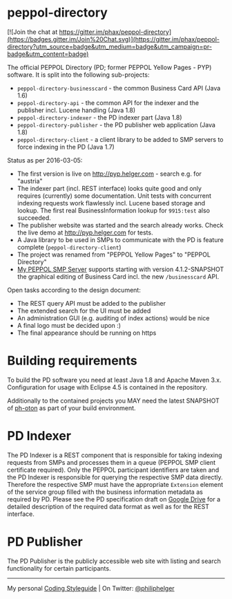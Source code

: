 # peppol-directory

[![Join the chat at https://gitter.im/phax/peppol-directory](https://badges.gitter.im/Join%20Chat.svg)](https://gitter.im/phax/peppol-directory?utm_source=badge&utm_medium=badge&utm_campaign=pr-badge&utm_content=badge)

The official PEPPOL Directory (PD; former PEPPOL Yellow Pages - PYP) software. It is split into the following sub-projects:
  * `peppol-directory-businesscard` - the common Business Card API (Java 1.6)
  * `peppol-directory-api` - the common API for the indexer and the publisher incl. Lucene handling (Java 1.8)
  * `peppol-directory-indexer` - the PD indexer part (Java 1.8)
  * `peppol-directory-publisher` - the PD publisher web application (Java 1.8)
  * `peppol-directory-client` - a client library to be added to SMP servers to force indexing in the PD (Java 1.7)
  
Status as per 2016-03-05:
  * The first version is live on http://pyp.helger.com - search e.g. for "austria" 
  * The indexer part (incl. REST interface) looks quite good and only requires (currently) some documentation. Unit tests with concurrent indexing requests work flawlessly incl. Lucene based storage and lookup. The first real BusinessInformation lookup for `9915:test` also succeeded.
  * The publisher website was started and the search already works. Check the live demo at http://pyp.helger.com for tests.
  * A Java library to be used in SMPs to communicate with the PD is feature complete (`peppol-directory-client`)
  * The project was renamed from "PEPPOL Yellow Pages" to "PEPPOL Directory"
  * [My PEPPOL SMP Server](https://github.com/phax/peppol-smp-server) supports starting with version 4.1.2-SNAPSHOT the graphical editing of Business Card incl. the new `/businesscard` API.
  
Open tasks according to the design document:
  * The REST query API must be added to the publisher
  * The extended search for the UI must be added
  * An administration GUI (e.g. auditing of index actions) would be nice
  * A final logo must be decided upon :)
  * The final appearance should be running on https 

# Building requirements
To build the PD software you need at least Java 1.8 and Apache Maven 3.x. Configuration for usage with Eclipse 4.5 is contained in the repository.

Additionally to the contained projects you MAY need the latest SNAPSHOT of [ph-oton](https://github.com/phax/ph-oton) as part of your build environment. 

# PD Indexer
The PD Indexer is a REST component that is responsible for taking indexing requests from SMPs and processes them in a queue (PEPPOL SMP client certificate required). Only the PEPPOL participant identifiers are taken and the PD Indexer is responsible for querying the respective SMP data directly. Therefore the respective SMP must have the appropriate `Extension` element of the service group filled with the business information metadata as required by PD. Please see the PD specification draft on [Google Drive](https://drive.google.com/drive/folders/0B8Jct_iOJR9WfjJSS2dfdVdZYzBQMFotdmZoTXBZRl9Gd0cwdnB6cDZOQVlYbElrdEVVXzg)  for a detailed description of the required data format as well as for the REST interface.

# PD Publisher
The PD Publisher is the publicly accessible web site with listing and search functionality for certain participants.

---

My personal [Coding Styleguide](https://github.com/phax/meta/blob/master/CodeingStyleguide.md) |
On Twitter: <a href="https://twitter.com/philiphelger">@philiphelger</a>
